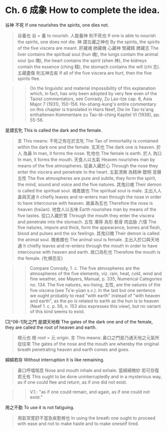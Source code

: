 # Ch. 6 成象 How to complete the idea.

谷神
不死
If one nourishes the spirits,
one dies not.

> 谷養也
谷 = 養 to nourish.
人能養神
則不死也
If one is able to nourish the spirits,
one does not die.
神
謂五藏之神也
By the spirits,
the spirits of the five viscera are meant.
肝藏魂
肺藏魄
心藏神
腎藏精
脾藏志
The liver contains the spiritual soul (hun 魂),
the lungs contain the animal soul (po 魄),
the heart contains the spirit (shen 神),
the kidneys contain the essence (ching 精),
the stomach contains the will (chi 志).
五藏盡傷
則五神去矣
If all of the five viscera are hurt,
then the five spirits flee.

>> On the linguistic and material impossibility of this explanation
which, in fact, has only been adopted
by very few even of the Taoist commentators,
see Conrady, Zu Lao-tze cap. 6, Asia Major 7 (1931), 150-156.
Ho-shang-kung's entire commentary on this chapter is translated in
Hans Neef,
Die im Tao-ts'ang enthaltenen Kommentare zu Tao-tê-ching Kapitel VI (1938),
pp. 55-56.

是謂玄牝
This is called the dark and the female.

> 言
This means:
不死之有在於玄牝
The Tao of immortality is contained within the dark one and the female.
玄天也
The dark one is heaven.
於人
為鼻
In man,
it forms the nose.
牝地也
The female is earth.
於人
為口
In man,
it forms the mouth.
天食人以五氣
Heaven nourishes man by means of the five atmospheres.
從鼻入藏於心
Through the nose they enter the viscera and penetrate to the heart.
五氣清微
為精神
聦明
音聲五性
The five atmospheres are pure and subtle,
they form the spirit,
the mind,
sound and voice and the five natures.
其鬼曰魂
Their demon is called the spiritual soul.
魂者雄也
The spiritual soul is male.
主出入人鼻與天通
It chiefly leaves and re-enters man through the nose in order to have intercourse with heaven.
故鼻為玄也
Therefore the nose is heaven (hsüan).
地食人以五味
Earth nourishes man by means of the five tastes.
從口入藏於胃
Through the mouth they enter the viscera and penetrate into the stomach.
五性
濁辱
為形
骸骨
肉血脉
六情
The five natures,
impure and thick,
form the appearance,
bones and flesh,
blood and pulses
and the six feelings.
其鬼曰魄
Their demon is called the animal soul.
魄者雌也
The animal soul is female.
主出入於口與天地通
It chiefly leaves and re-enters through the mouth in order to have intercourse with heaven and earth.
故口為牝也
Therefore the mouth is the female.
{牝頻忍反}

>> Compare Conrady, 1. c.
The five atmospheres are the atmospheres of the five elements,
viz. rain, heat, cold, wind and fine weather,
see Mayers, Manual, p. 335, Numerical Categories no. 134.
The five natures, wu-hsing, 五性, are the natures of the five viscera
(see Ts'e-yüan s.v.).
In the last but one sentence we ought probably to read "with earth"
instead of "with heaven and earth",
as the po is related to earth as the hun is to heaven
(Neef 1. c. p. 56, n. 153 also expresses this view),
but no variant of this kind seems to exist.

□[^06-1]牝之門
是謂天地根
The gates of the dark one and of the female,
they are called the root of heaven and earth.

> 根元也
根 root = 元 origin.
言
This means:
鼻口之門是乃通天地之元氣所從往來
The gates of the nose and the mouth are whereby the original breath penetrating heaven and earth comes and goes.

綿綿若存
Without interruption it is like remaining.

> 鼻口呼噏喘息
Nose and mouth inhale and exhale.
當綿綿微妙
若可存復
若无有
This ought to be done uninterruptedly and in a mysterious way,
as if one could flee and return,
as if one did not exist.

>> V.1.: "as if one could remain, and again, as if one could not exist."

用之不勤
To use it is not fatiguing.

> 用氣常寛舒不當急疾懃勞也
In using the breath one ought to proceed with ease and not to make haste and to make oneself tired.
